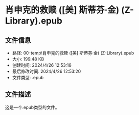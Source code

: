 ﻿# 肖申克的救赎 ([美] 斯蒂芬·金) (Z-Library).epub

## 文件信息
- 路径: 00-temp\肖申克的救赎 ([美] 斯蒂芬·金) (Z-Library).epub
- 大小: 199.48 KB
- 创建时间: 2024/4/26 12:53:16
- 最后修改时间: 2024/4/26 12:53:20
- 文件类型: .epub

## 文件描述
这是一个.epub类型的文件。

